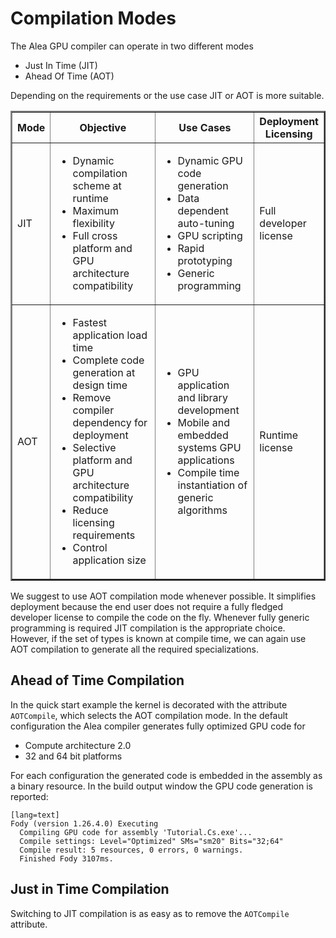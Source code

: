 # Compilation Modes

The Alea GPU compiler can operate in two different modes
  
  - Just In Time (JIT) 
  - Ahead Of Time (AOT)

Depending on the requirements or the use case JIT or AOT is more suitable.

<table border="2" cellpadding="5" id="inTable">
<colgroup>
    <col span="1" style="width: 7%;">
    <col span="1" style="width: 40%;">
    <col span="1" style="width: 35%;">
    <col span="1" style="width: 18%;">
</colgroup>
<tr><th>Mode</th><th>Objective</th><th>Use Cases</th><th>Deployment Licensing</th></tr>
<tr>
	<td>JIT</td>
	<td>
		<ul>
		    <li>Dynamic compilation scheme at runtime</li>
		    <li>Maximum flexibility</li>
		    <li>Full cross platform and GPU architecture compatibility</li>
		</ul>
	</td>
	<td> 
		<ul>
		    <li>Dynamic GPU code generation</li>
		    <li>Data dependent auto-tuning</li>
		    <li>GPU scripting</li>
		    <li>Rapid prototyping</li>
		    <li>Generic programming</li>
		</ul>
	</td>
	<td> 
		Full developer license
	</td>	
</tr>
<tr>
	<td>AOT</td>
	<td>
		<ul>
		    <li>Fastest application load time</li>
		    <li>Complete code generation at design time</li>
		    <li>Remove compiler dependency for deployment</li>
		    <li>Selective platform and GPU architecture compatibility</li>
		    <li>Reduce licensing requirements</li>	
		    <li>Control application size</li>	
		</ul>
	</td>
	<td> 
		<ul>
		    <li>GPU application and library development</li>
		    <li>Mobile and embedded systems GPU applications</li>
		    <li>Compile time instantiation of generic algorithms</li>
		</ul>
	</td>
	<td> 
		Runtime license
	</td>	
</tr>
</table>

We suggest to use AOT compilation mode whenever possible. It simplifies deployment 
because the end user does not require a fully fledged developer license to compile the 
code on the fly. Whenever fully generic programming is required JIT compilation is
the appropriate choice. However, if the set of types is known at compile time, we can 
again use AOT compilation to generate all the required specializations. 


## Ahead of Time Compilation

In the quick start example the kernel is decorated with the attribute `AOTCompile`, which selects the AOT compilation mode.
In the default configuration the Alea compiler generates fully optimized GPU code for 
  
   - Compute architecture 2.0 
   - 32 and 64 bit platforms

For each configuration the generated code is embedded in the assembly as a binary resource. In the 
build output window the GPU code generation is reported:

	[lang=text]
    Fody (version 1.26.4.0) Executing
      Compiling GPU code for assembly 'Tutorial.Cs.exe'...
      Compile settings: Level="Optimized" SMs="sm20" Bits="32;64"
      Compile result: 5 resources, 0 errors, 0 warnings.
      Finished Fody 3107ms.	



## Just in Time Compilation

Switching to JIT compilation is as easy as to remove the `AOTCompile` attribute. 

